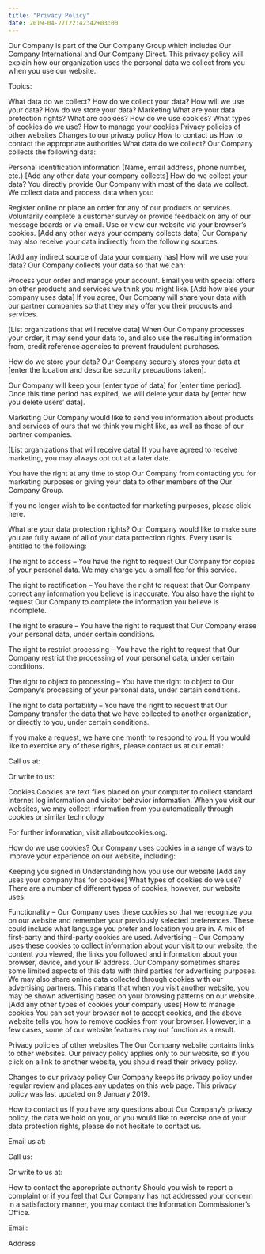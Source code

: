 ```yaml
---
title: "Privacy Policy"
date: 2019-04-27T22:42:42+03:00
---
```


Our Company is part of the Our Company Group which includes Our Company International and Our Company Direct. This privacy policy will explain how our organization uses the personal data we collect from you when you use our website.

Topics:

What data do we collect?
How do we collect your data?
How will we use your data?
How do we store your data?
Marketing
What are your data protection rights?
What are cookies?
How do we use cookies?
What types of cookies do we use?
How to manage your cookies
Privacy policies of other websites
Changes to our privacy policy
How to contact us
How to contact the appropriate authorities
What data do we collect?
Our Company collects the following data:

Personal identification information (Name, email address, phone number, etc.)
[Add any other data your company collects]
How do we collect your data?
You directly provide Our Company with most of the data we collect. We collect data and process data when you:

Register online or place an order for any of our products or services.
Voluntarily complete a customer survey or provide feedback on any of our message boards or via email.
Use or view our website via your browser’s cookies.
[Add any other ways your company collects data]
Our Company may also receive your data indirectly from the following sources:

[Add any indirect source of data your company has]
How will we use your data?
Our Company collects your data so that we can:

Process your order and manage your account.
Email you with special offers on other products and services we think you might like.
[Add how else your company uses data]
If you agree, Our Company will share your data with our partner companies so that they may offer you their products and services.

[List organizations that will receive data]
When Our Company processes your order, it may send your data to, and also use the resulting information from, credit reference agencies to prevent fraudulent purchases.

How do we store your data?
Our Company securely stores your data at [enter the location and describe security precautions taken].

Our Company will keep your [enter type of data] for [enter time period]. Once this time period has expired, we will delete your data by [enter how you delete users’ data].

Marketing
Our Company would like to send you information about products and services of ours that we think you might like, as well as those of our partner companies.

[List organizations that will receive data]
If you have agreed to receive marketing, you may always opt out at a later date.

You have the right at any time to stop Our Company from contacting you for marketing purposes or giving your data to other members of the Our Company Group.

If you no longer wish to be contacted for marketing purposes, please click here.

What are your data protection rights?
Our Company would like to make sure you are fully aware of all of your data protection rights. Every user is entitled to the following:

The right to access – You have the right to request Our Company for copies of your personal data. We may charge you a small fee for this service.

The right to rectification – You have the right to request that Our Company correct any information you believe is inaccurate. You also have the right to request Our Company to complete the information you believe is incomplete.

The right to erasure – You have the right to request that Our Company erase your personal data, under certain conditions.

The right to restrict processing – You have the right to request that Our Company restrict the processing of your personal data, under certain conditions.

The right to object to processing – You have the right to object to Our Company’s processing of your personal data, under certain conditions.

The right to data portability – You have the right to request that Our Company transfer the data that we have collected to another organization, or directly to you, under certain conditions.

If you make a request, we have one month to respond to you. If you would like to exercise any of these rights, please contact us at our email:

Call us at:

Or write to us:

Cookies
Cookies are text files placed on your computer to collect standard Internet log information and visitor behavior information. When you visit our websites, we may collect information from you automatically through cookies or similar technology

For further information, visit allaboutcookies.org.

How do we use cookies?
Our Company uses cookies in a range of ways to improve your experience on our website, including:

Keeping you signed in
Understanding how you use our website
[Add any uses your company has for cookies]
What types of cookies do we use?
There are a number of different types of cookies, however, our website uses:

Functionality – Our Company uses these cookies so that we recognize you on our website and remember your previously selected preferences. These could include what language you prefer and location you are in. A mix of first-party and third-party cookies are used.
Advertising – Our Company uses these cookies to collect information about your visit to our website, the content you viewed, the links you followed and information about your browser, device, and your IP address. Our Company sometimes shares some limited aspects of this data with third parties for advertising purposes. We may also share online data collected through cookies with our advertising partners. This means that when you visit another website, you may be shown advertising based on your browsing patterns on our website.
[Add any other types of cookies your company uses]
How to manage cookies
You can set your browser not to accept cookies, and the above website tells you how to remove cookies from your browser. However, in a few cases, some of our website features may not function as a result.

Privacy policies of other websites
The Our Company website contains links to other websites. Our privacy policy applies only to our website, so if you click on a link to another website, you should read their privacy policy.

Changes to our privacy policy
Our Company keeps its privacy policy under regular review and places any updates on this web page. This privacy policy was last updated on 9 January 2019.

How to contact us
If you have any questions about Our Company’s privacy policy, the data we hold on you, or you would like to exercise one of your data protection rights, please do not hesitate to contact us.

Email us at:

Call us:

Or write to us at:

How to contact the appropriate authority
Should you wish to report a complaint or if you feel that Our Company has not addressed your concern in a satisfactory manner, you may contact the Information Commissioner’s Office.

Email:

Address

